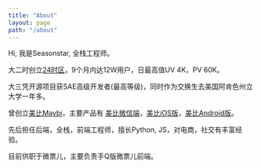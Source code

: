 ```yaml
---
title: "About"
layout: page
path: "/about"
---
```


Hi, 我是Seasonstar, 全栈工程师。

⼤⼆时创⽴[24时区](http://24ti.me/group)，9个⽉内达12W⽤户，⽇最⾼值UV 4K，PV 60K。

⼤三凭开源项⽬获SAE⾼级开发者(最⾼等级)，同时作为交换生去美国阿肯色州立大学一年多。

曾创立[美比Maybi](http://www.maybi.cn)，主要产品有 [美比微信端](http://m.may.bi)，[美比iOS版](https://itunes.apple.com/us/app/mei-bi/id1080870817)，[美比Android版](http://android.myapp.com/myapp/detail.htm?apkName=cn.maybi.ionicapp)。

先后担任后端，全栈，前端工程师，擅长Python, JS，对电商，社交有丰富经验。

目前供职于微票儿，主要负责手Q版微票儿前端。
